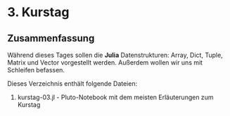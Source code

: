 # 3. Kurstag 

## Zusammenfassung

Während dieses Tages sollen die __Julia__ Datenstrukturen:
Array, Dict, Tuple, Matrix und Vector vorgestellt werden.
Außerdem wollen wir uns mit Schleifen befassen.

Dieses Verzeichnis enthält folgende Dateien:

1. kurstag-03.jl - Pluto-Notebook mit dem meisten Erläuterungen zum Kurstag 
